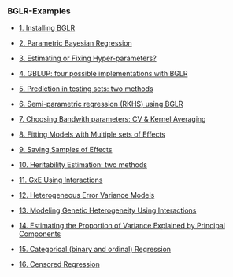 ### BGLR-Examples

  - [1. Installing BGLR]()
  
  - [2. Parametric Bayesian Regression]()
  
  - [3. Estimating or Fixing Hyper-parameters?]()
  
  - [4. GBLUP: four possible implementations with BGLR]()
  
  - [5. Prediction in testing sets: two methods]()
  
  - [6. Semi-parametric regression (RKHS) using BGLR]()
  
  - [7. Choosing Bandwith parameters: CV & Kernel Averaging]()
  
  - [8. Fitting Models with Multiple sets of Effects]()
  
  - [9. Saving Samples of Effects]()
  
  - [10. Heritability Estimation: two methods]()
  
  - [11. GxE Using Interactions]()
  
  - [12. Heterogeneous Error Variance Models]()
  
  - [13. Modeling Genetic Heterogeneity Using Interactions]()
  
  - [14. Estimating the Proportion of Variance Explained by Principal Components]()
  
  - [15. Categorical (binary and ordinal) Regression]()
  
  - [16. Censored Regression]()
  

